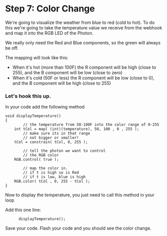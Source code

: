 # Step 7: Color Change

We're going to visualize the weather from blue to red (cold to hot). To do this we're going to take the temperature value we receive from the webhook and map it into the RGB LED of the Photon.

We really only need the Red and Blue components, so the green will always be off.

The mapping will look like this:
- When it's hot (more than 100F) the R component will be high (close to 255), and the B component will be low (close to zero)
- When it's cold (50F or less) the R component will be low (close to 0), and the B component will be high (close to 255)

### Let's hook this up. 

In your code add the following method

````
void displayTemperature()
{
		// the temperature from 50-100F into the color range of 0-255
    int tCol = map( (int)(temperature), 50, 100 , 0 , 255 );
		// make sure its in that range 
		// not bigger or smaller!
    tCol = constrain( tCol, 0, 255 );
		
		// tell the photon we want to control
		// the RGB color
    RGB.control( true );

		// map the color in.
		// if t is high so is Red
		// if t is low, blue is high
    RGB.color( tCol , 0, 255 - tCol );
}

````

Now to display the temperature, you just need to call this method in your loop

Add this one line:

````
      displayTemperature();
````

Save your code. Flash your code and you should see the color change. 
